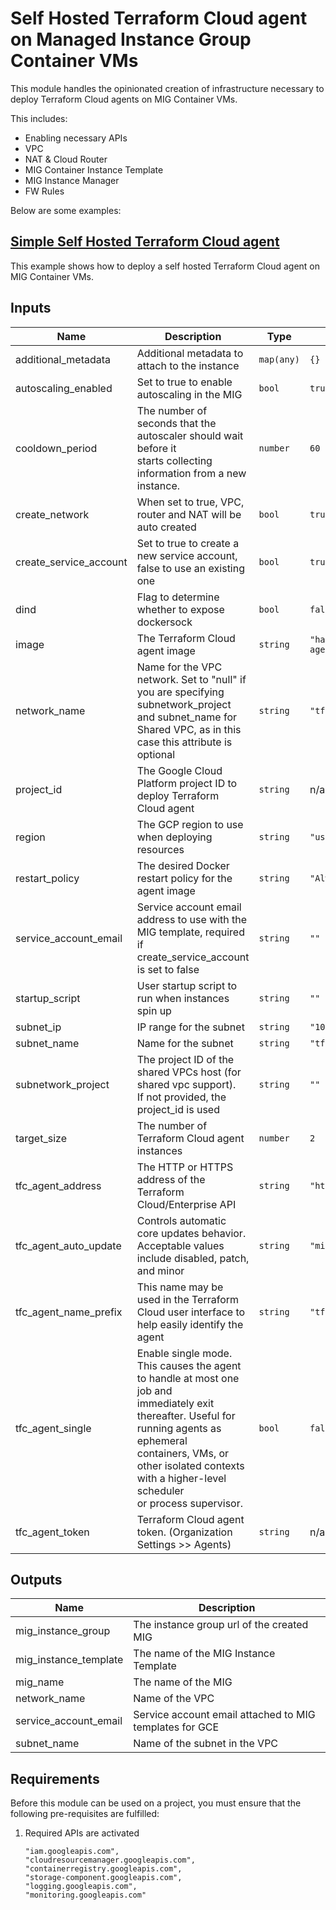 # Self Hosted Terraform Cloud agent on Managed Instance Group Container VMs

This module handles the opinionated creation of infrastructure necessary to deploy Terraform Cloud agents on MIG Container VMs.

This includes:

- Enabling necessary APIs
- VPC
- NAT & Cloud Router
- MIG Container Instance Template
- MIG Instance Manager
- FW Rules

Below are some examples:

## [Simple Self Hosted Terraform Cloud agent](../../examples/tfc-agent-mig-container-vm-simple/README.md)

This example shows how to deploy a self hosted Terraform Cloud agent on MIG Container VMs.

<!-- BEGINNING OF PRE-COMMIT-TERRAFORM DOCS HOOK -->
## Inputs

| Name | Description | Type | Default | Required |
|------|-------------|------|---------|:--------:|
| additional\_metadata | Additional metadata to attach to the instance | `map(any)` | `{}` | no |
| autoscaling_enabled | Set to true to enable autoscaling in the MIG | `bool` | `true` | no |
| cooldown\_period | The number of seconds that the autoscaler should wait before it<br>starts collecting information from a new instance. | `number` | `60` | no |
| create\_network | When set to true, VPC, router and NAT will be auto created | `bool` | `true` | no |
| create\_service\_account | Set to true to create a new service account, false to use an existing one | `bool` | `true` | no |
| dind | Flag to determine whether to expose dockersock | `bool` | `false` | no |
| image | The Terraform Cloud agent image | `string` | `"hashicorp/tfc-agent:latest"` | no |
| network\_name | Name for the VPC network. Set to \"null\" if you are specifying subnetwork_project and subnet_name for Shared VPC, as in this case this attribute is optional | `string` | `"tfc-agent-network"` | no |
| project\_id | The Google Cloud Platform project ID to deploy Terraform Cloud agent | `string` | n/a | yes |
| region | The GCP region to use when deploying resources | `string` | `"us-central1"` | no |
| restart\_policy | The desired Docker restart policy for the agent image | `string` | `"Always"` | no |
| service\_account\_email | Service account email address to use with the MIG template, required if create\_service\_account is set to false | `string` | `""` | no |
| startup\_script | User startup script to run when instances spin up | `string` | `""` | no |
| subnet\_ip | IP range for the subnet | `string` | `"10.10.10.0/24"` | no |
| subnet\_name | Name for the subnet | `string` | `"tfc-agent-subnet"` | no |
| subnetwork\_project | The project ID of the shared VPCs host (for shared vpc support).<br>If not provided, the project\_id is used | `string` | `""` | no |
| target\_size | The number of Terraform Cloud agent instances | `number` | `2` | no |
| tfc\_agent\_address | The HTTP or HTTPS address of the Terraform Cloud/Enterprise API | `string` | `"https://app.terraform.io"` | no |
| tfc\_agent\_auto\_update | Controls automatic core updates behavior. Acceptable values include disabled, patch, and minor | `string` | `"minor"` | no |
| tfc\_agent\_name\_prefix | This name may be used in the Terraform Cloud user interface to help easily identify the agent | `string` | `"tfc-agent-container-vm"` | no |
| tfc\_agent\_single | Enable single mode. This causes the agent to handle at most one job and<br>immediately exit thereafter. Useful for running agents as ephemeral<br>containers, VMs, or other isolated contexts with a higher-level scheduler<br>or process supervisor. | `bool` | `false` | no |
| tfc\_agent\_token | Terraform Cloud agent token. (Organization Settings >> Agents) | `string` | n/a | yes |

## Outputs

| Name | Description |
|------|-------------|
| mig\_instance\_group | The instance group url of the created MIG |
| mig\_instance\_template | The name of the MIG Instance Template |
| mig\_name | The name of the MIG |
| network\_name | Name of the VPC |
| service\_account\_email | Service account email attached to MIG templates for GCE |
| subnet\_name | Name of the subnet in the VPC |

<!-- END OF PRE-COMMIT-TERRAFORM DOCS HOOK -->

## Requirements

Before this module can be used on a project, you must ensure that the following pre-requisites are fulfilled:

1. Required APIs are activated

    ```text
    "iam.googleapis.com",
    "cloudresourcemanager.googleapis.com",
    "containerregistry.googleapis.com",
    "storage-component.googleapis.com",
    "logging.googleapis.com",
    "monitoring.googleapis.com"
    ```

